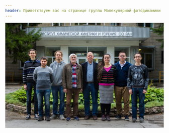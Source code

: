 ```yaml
---
header: Приветствуем вас на странице группы Молекулярной фотодинамики
---
```

<div class="card">
<img src="../images/group-photo.jpg" alt="Фото группы"/>
</div>
